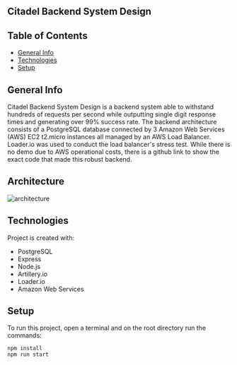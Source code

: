 ## Citadel Backend System Design 

## Table of Contents

- [General Info](#general-info)
- [Technologies](#technologies)
- [Setup](#setup)

## General Info

Citadel Backend System Design is a backend system able to withstand hundreds of requests per second while outputting single digit response times and generating over 99% success rate. 
The backend architecture consists of a PostgreSQL database connected by 3 Amazon Web Services (AWS) EC2 t2.micro instances all managed by an AWS Load Balancer. 
Loader.io was used to conduct the load balancer's stress test. 
While there is no demo due to AWS operational costs, there is a github link to show the exact code that made this robust backend.

## Architecture

![architecture](https://user-images.githubusercontent.com/36024606/165439093-283e85a1-a72e-4267-8afe-c861f1c50632.jpg)

## Technologies

Project is created with:

- PostgreSQL
- Express
- Node.js
- Artillery.io
- Loader.io
- Amazon Web Services

## Setup

To run this project, open a terminal and on the root directory run the commands:

```
npm install
npm run start
```



